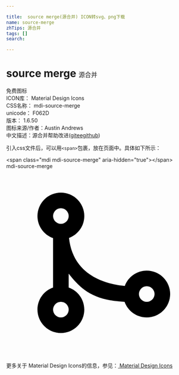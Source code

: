 ```yaml
---

title:  source merge(源合并) ICON转svg、png下载
name: source-merge
zhTips: 源合并
tags: []
search: 

---
```


# source merge  <small style="font-size: 60%;font-weight: 100">源合并</small>


<div class="detail-page">
<p>
<span><span class="badge-success badge">免费图标</span> </span>
<br/>
<span>
ICON库：
<span class="badge-secondary badge">Material Design Icons</span> 
</span>
<br/>
<span>
CSS名称：
<span class="badge-secondary badge">mdi-source-merge</span> 
</span>
<br/>
<span>
unicode：
<span class="badge-secondary badge">F062D</span> 
<copy-btn content='F062D' btn-title=""></copy-btn>
<copy-btn :content='String.fromCodePoint(parseInt("F062D", 16))' btn-title="复制U"></copy-btn>
</span>
<br/>
<span>
版本：
<span class="badge-secondary badge">1.6.50</span> 
</span>
<br/>
<span>图标来源/作者：<span class="badge-light badge">Austin Andrews</span></span> 
<br/>
<span class="zh-detail">中文描述：<span class="badge-primary badge">源合并</span><span class="help-link"><span>帮助改进</span>(<a href="https://gitee.com/liuwave/icon-helper/edit/master/json/material/source-merge.json" target="_blank" rel="noopener noreferrer">gitee</a><a href="https://github.com/liuwave/icon-helper/edit/master/json/material/source-merge.json" target="_blank" rel="noopener noreferrer">github</a></span>)</span><br/>
</p>
</div>
<div class="alert alert-dark">
  <i class="mdi mdi-source-merge mdi-48px"></i>
  <i class="mdi mdi-source-merge mdi-36px"></i>
  <i class="mdi mdi-source-merge mdi-24px"></i>
  <i class="mdi mdi-source-merge mdi-18px"></i>
</div>
<div>
  <p>引入css文件后，可以用<code>&lt;span&gt;</code>包裹，放在页面中。具体如下所示：    
  </p>
  <div class="alert alert-primary" style="font-size: 14px">
    &lt;span class="mdi mdi-source-merge" aria-hidden="true"&gt;&lt;/span&gt;
    <copy-btn content='<span class="mdi mdi-source-merge" aria-hidden="true"></span>'></copy-btn>
  </div>
  <div class="alert alert-secondary">
    <i class="mdi mdi-source-merge"
    style="font-size: 24px"
    aria-hidden="true"></i> mdi-source-merge
    <copy-btn content="mdi-source-merge" btn-title="复制图标名称"></copy-btn>
  </div>
</div>
<div id="svg" class="svg-wrap">
<svg xmlns="http://www.w3.org/2000/svg" viewBox="0 0 24 24"><path d="M7,3A3,3 0 0,1 10,6C10,7.29 9.19,8.39 8.04,8.81C8.58,13.81 13.08,14.77 15.19,14.96C15.61,13.81 16.71,13 18,13A3,3 0 0,1 21,16A3,3 0 0,1 18,19C16.69,19 15.57,18.16 15.16,17C10.91,16.8 9.44,15.19 8,13.39V15.17C9.17,15.58 10,16.69 10,18A3,3 0 0,1 7,21A3,3 0 0,1 4,18C4,16.69 4.83,15.58 6,15.17V8.83C4.83,8.42 4,7.31 4,6A3,3 0 0,1 7,3M7,5A1,1 0 0,0 6,6A1,1 0 0,0 7,7A1,1 0 0,0 8,6A1,1 0 0,0 7,5M7,17A1,1 0 0,0 6,18A1,1 0 0,0 7,19A1,1 0 0,0 8,18A1,1 0 0,0 7,17M18,15A1,1 0 0,0 17,16A1,1 0 0,0 18,17A1,1 0 0,0 19,16A1,1 0 0,0 18,15Z" /></svg>
</div>
<detail full-name='mdi-source-merge'></detail>
    
<div><p>更多关于 Material Design Icons的信息，参见：<a target="_blank" href="https://iconhelper.cn/material.html"> Material Design Icons</a>
</p></div>
